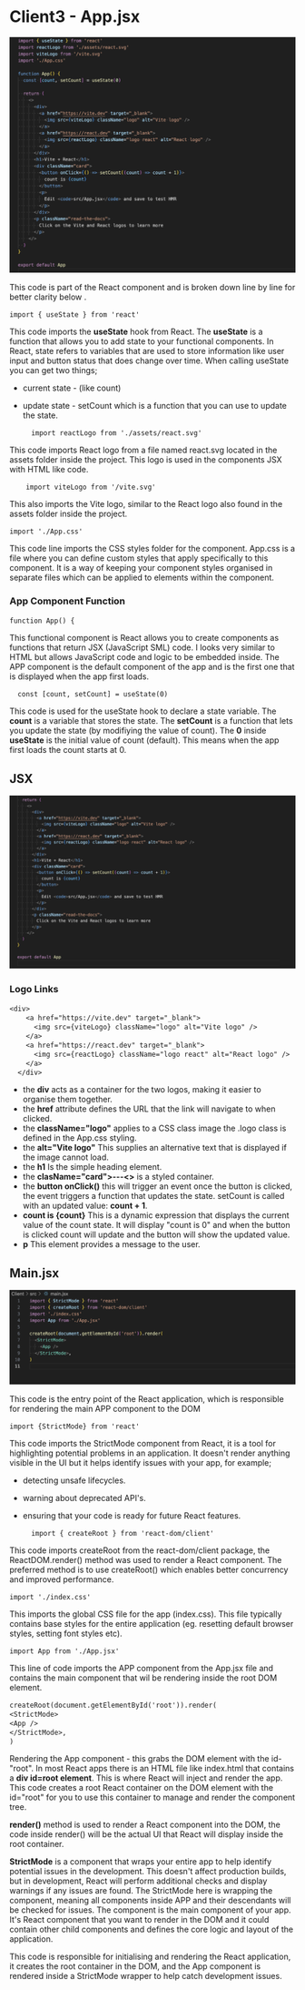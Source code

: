 # Client3 - App.jsx
![image_app_jsx](./src/images/Client_app.png)

This code is part of the React component and is broken down line by line for better clarity below .

    import { useState } from 'react'

This code imports the <b>useState</b> hook from React. The <b>useState</b> is a function that allows you to add state to your functional components. In React, state refers to variables that are used to store information like user input and button status that does change over time. When calling useState you can get two things;
- current state - (like count)
- update state - setCount which is a function that you can use to update the state.

        import reactLogo from './assets/react.svg'

This code imports React logo from a file named react.svg located in the assets folder inside the project. This logo is used in the components JSX with HTML like code.

        import viteLogo from '/vite.svg'
This also imports the Vite logo, similar to the React logo also found in the assets folder inside the project.

    import './App.css'

This code line imports the CSS styles folder for the component. App.css is a file where you can define custom styles that apply specifically to this component. It is a way of keeping your component styles organised in separate files which can be applied to elements within the component.


### App Component Function
    function App() {


This functional component is React allows you to create components as functions that return JSX (JavaScript SML) code. I looks very similar to HTML but allows JavaScript code and logic to be embedded inside. The APP component is the default component of the app and is the first one that is displayed when the app first loads.

      const [count, setCount] = useState(0)

This code is used for the useState hook to declare a state variable. The <b>count</b> is a variable that stores the state. The <b>setCount</b> is a function that lets you update the state (by modifiying the value of count). The <b>0</b> inside <b>useState</b> is the initial value of count (default). This means when the app first loads the count starts at 0.

## JSX
![image_jsx](./src/images/JSX.png)


### Logo Links 

    <div>
        <a href="https://vite.dev" target="_blank">
          <img src={viteLogo} className="logo" alt="Vite logo" />
        </a>
        <a href="https://react.dev" target="_blank">
          <img src={reactLogo} className="logo react" alt="React logo" />
        </a>
      </div>

- the <b>div</b> acts as a container for the two logos, making it easier to organise them together.
- the <b>href</b> attribute defines the URL that the link will navigate to when clicked.
- the <b>className="logo"</b> applies to a CSS class image the .logo class is defined in the App.css styling.
- the <b>alt="Vite logo"</b> This supplies an alternative text that is displayed if the image cannot load.
- the <b>h1</b> Is the simple heading element.
- the <b>clasName="card">---<></b>  is a styled container.
- the <b>button onClick()</b> this will trigger an event once the button is clicked, the event triggers a function that updates the state. setCount is called with an updated value: <b>count + 1</b>.
- <b>count is {count}</b> This is a dynamic expression that displays the current value of the count state. It will display "count is 0" and when the button is clicked count will update and the button will show the updated value.
- <b>p</b> This element provides a message to the user.

## Main.jsx

![image_main.jsx](./src/images/main.png)

This code is the entry point of the React application, which is responsible for rendering the main APP component to the DOM

    import {StrictMode} from 'react'

This code imports the StrictMode component from React, it is a tool for highlighting potential problems in an application. It doesn't render anything visible in the UI but it helps identify issues with your app, for example;
- detecting unsafe lifecycles.
- warning about deprecated API's.
- ensuring that your code is ready for future React features.

        import { createRoot } from 'react-dom/client'

This code imports createRoot from the react-dom/client package, the ReactDOM.render() method was used to render a React component. The preferred method is to use createRoot() which enables better concurrency and improved performance.

    import './index.css'

This imports the global CSS file for the app (index.css). This file typically contains base styles for the entire application (eg. resetting default browser styles, setting font styles etc).

    import App from './App.jsx'

This line of code imports the APP component from the App.jsx file and contains the main component that wil be rendering inside the root DOM element.

    createRoot(document.getElementById('root')).render(
    <StrictMode>
    <App />
    </StrictMode>,
    )

Rendering the App component - this grabs the DOM element with the id-"root". In most React apps there is an HTML file like index.html that contains a <b>div id=root element</b>. This is where React will inject and render the app. This code creates a root React container on the DOM element with the id="root" for you to use this container to manage and render the component tree.

<b>render()</b> method is used to render a React component into the DOM, the code inside render() will be the actual UI that React will display inside the root container.

<b>StrictMode</b> is a component that wraps your entire app to help identify potential issues in the development. This doesn't affect production builds, but in development, React will perform additional checks and display warnings if any issues are found. The StrictMode here is wrapping the <App /> component, meaning all components inside APP and their descendants will be checked for issues. The <App /> component is the main component of your app. It's React component that you want to render in the DOM and it could contain other child components and defines the core logic and layout of the application.

This code is responsible for initialising and rendering the React application, it creates the root container in the DOM, and the App component is rendered inside a StrictMode wrapper to help catch development issues.
